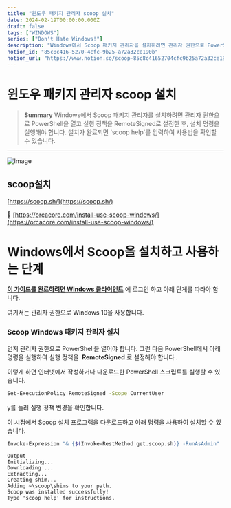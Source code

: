 ```yaml
---
title: "윈도우 패키지 관리자 scoop 설치"
date: 2024-02-19T00:00:00.000Z
draft: false
tags: ["WINDOWS"]
series: ["Don't Hate Windows!"]
description: "Windows에서 Scoop 패키지 관리자를 설치하려면 관리자 권한으로 PowerShell을 열고 실행 정책을 RemoteSigned로 설정한 후, 설치 명령을 실행해야 합니다. 설치가 완료되면 'scoop help'를 입력하여 사용법을 확인할 수 있습니다."
notion_id: "85c8c416-5270-4cfc-9b25-a72a32ce190b"
notion_url: "https://www.notion.so/scoop-85c8c41652704cfc9b25a72a32ce190b"
---
```


# 윈도우 패키지 관리자 scoop 설치

> **Summary**
> Windows에서 Scoop 패키지 관리자를 설치하려면 관리자 권한으로 PowerShell을 열고 실행 정책을 RemoteSigned로 설정한 후, 설치 명령을 실행해야 합니다. 설치가 완료되면 'scoop help'를 입력하여 사용법을 확인할 수 있습니다.

---

![Image](https://prod-files-secure.s3.us-west-2.amazonaws.com/09ccd4d5-876c-4bba-bbdf-cc77a0a11257/7a80df29-7365-4967-83a0-257b8d07c628/Untitled.png?X-Amz-Algorithm=AWS4-HMAC-SHA256&X-Amz-Content-Sha256=UNSIGNED-PAYLOAD&X-Amz-Credential=ASIAZI2LB4663WEQ67AU%2F20250724%2Fus-west-2%2Fs3%2Faws4_request&X-Amz-Date=20250724T080936Z&X-Amz-Expires=3600&X-Amz-Security-Token=IQoJb3JpZ2luX2VjEAAaCXVzLXdlc3QtMiJHMEUCIQDYXM1TbQ7O5kw42aqrK4ngSqvU14%2Fe6JHjvezOzPlr1gIgbK%2FDgfCHQhvR21ACq5RcXpkNOeeYnDTIKw5NAAwtMLIq%2FwMIKRAAGgw2Mzc0MjMxODM4MDUiDP%2BoAJudTw3Gp7RGhyrcA5dNhUtuRWwHPu%2FB5aKsm%2BfUQd1LFHdeMwyZGaILszHdEiIMe%2BFW58h%2FyBdoRfl0sg0bPxKHe3KX3qXgmRAovRhvgVGNg11wSe0y9%2BKQg0sAt9IXiqWKev8RE%2BfkKf5H14tfFwLAquZKUCnk5HPpeCpmplGTH7pocTe6b%2Fkcqsu%2FjA5wtBFcMJsJZ4uJhHgT10luxUfDNPd%2BEoOzO7XmOCkadrMCtkPnlqJxynwlnj6Pg%2F8ShPj5WTFhr%2B8ogpi1oyrgHEHKOS13JPwQK4tdDePgh2NF%2FzoOA%2BUc2PVB9ofVc9AY1kGxb85AipTgBIdELE6YL%2FYF8I%2FwDMbK7Cw99qptahmpbOogWfANis3%2Fg93bTiN9gIcJgMT%2B6fZOV%2BX1280wnkjazlggrg%2By2vw2c0gz2gk1kz7ZqeHSNHS5sYFf2sEzvDxxLbSHojUWHBBFc%2BgH2vw0ZykVDhmp8wEkatkrUTdzM%2BgFt1YtEyN8o6NiEbDD0kHxlbDgse9inYkTOA3T9jfpMRNzRzVKUlEIsTykmNziVGUMlZ1kZMKloJExl41sEn3L0NRlJyoSeZc4aGv7HQCNEagNZmiVKufPKo7GHLY%2FBbHPdoe2jwZGoUCHpzkVbbS0YQ88bXvTMPnPh8QGOqUBqANrgb8zYymxJ4Y4SYFiD3ahRPIhJex8ukyGY1lbbmGl6iSLi7bc3zpFMs7OajCPiXhBNVWFZ9ulAKFjhKPuuydCY7%2B0Zewevg391eavpWY%2BtNUuvKJb%2FJgkaiW579bpVgjNcHe6r%2BD3Wya6zrvdpAtMpJHKMHkRpjUuhsgBkiFmaZw1taPBZynxCQtBaZ9G3wqIsYG1QX3f1VpQghehSV4hpJZV&X-Amz-Signature=75153c93335353183fb2012140de4df43b2e0ad7de08380cb954cfbf2f9c86c6&X-Amz-SignedHeaders=host&x-amz-checksum-mode=ENABLED&x-id=GetObject)

## scoop설치

[https://scoop.sh/](https://scoop.sh/)

🔗 [https://orcacore.com/install-use-scoop-windows/](https://orcacore.com/install-use-scoop-windows/)

# **Windows에서 Scoop을 설치하고 사용하는 단계**

[**이 가이드를 완료하려면 Windows 클라이언트**](https://orcacore.com/tag/windows-cl/) 에 로그인 하고 아래 단계를 따라야 합니다.

여기서는 관리자 권한으로 Windows 10을 사용합니다.

### **Scoop Windows 패키지 관리자 설치**

먼저 관리자 권한으로 PowerShell을 열어야 합니다. 그런 다음 PowerShell에서 아래 명령을 실행하여 실행 정책을  **RemoteSigned** 로 설정해야 합니다 .

이렇게 하면 인터넷에서 작성하거나 다운로드한 PowerShell 스크립트를 실행할 수 있습니다.

```bash
Set-ExecutionPolicy RemoteSigned -Scope CurrentUser
```

y를 눌러 실행 정책 변경을 확인합니다.

이 시점에서 Scoop 설치 프로그램을 다운로드하고 아래 명령을 사용하여 설치할 수 있습니다.

```bash
Invoke-Expression "& {$(Invoke-RestMethod get.scoop.sh)} -RunAsAdmin"
```

```plain text
Output
Initializing...
Downloading ...
Extracting...
Creating shim...
Adding ~\scoop\shims to your path.
Scoop was installed successfully!
Type 'scoop help' for instructions.
```

